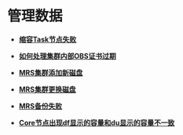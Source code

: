 # 管理数据<a name="ZH-CN_TOPIC_0168546836"></a>

-   **[缩容Task节点失败](缩容Task节点失败.md)**  

-   **[如何处理集群内部OBS证书过期](如何处理集群内部OBS证书过期.md)**  

-   **[MRS集群添加新磁盘](MRS集群添加新磁盘.md)**  

-   **[MRS集群更换磁盘](MRS集群更换磁盘.md)**  

-   **[MRS备份失败](MRS备份失败.md)**  

-   **[Core节点出现df显示的容量和du显示的容量不一致](Core节点出现df显示的容量和du显示的容量不一致.md)**  


